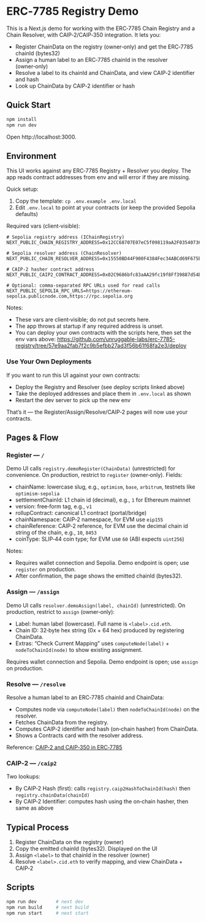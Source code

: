 # ERC‑7785 Registry Demo

This is a Next.js demo for working with the ERC‑7785 Chain Registry and a Chain Resolver, with CAIP‑2/CAIP‑350 integration. It lets you:

- Register ChainData on the registry (owner‑only) and get the ERC‑7785 chainId (bytes32)
- Assign a human label to an ERC‑7785 chainId in the resolver (owner‑only)
- Resolve a label to its chainId and ChainData, and view CAIP‑2 identifier and hash
- Look up ChainData by CAIP‑2 identifier or hash

## Quick Start

```bash
npm install
npm run dev
```

Open http://localhost:3000.

## Environment

This UI works against any ERC‑7785 Registry + Resolver you deploy. The app reads contract addresses from env and will error if they are missing.

Quick setup:

1) Copy the template: `cp .env.example .env.local`
2) Edit `.env.local` to point at your contracts (or keep the provided Sepolia defaults)

Required vars (client‑visible):

```
# Sepolia registry address (IChainRegistry)
NEXT_PUBLIC_CHAIN_REGISTRY_ADDRESS=0x12CC68707E07eC5f098119aA2F035407364F3dab

# Sepolia resolver address (ChainResolver)
NEXT_PUBLIC_CHAIN_RESOLVER_ADDRESS=0x15550BD44F900F4384Fec34ABCd69F675b8ED8C5

# CAIP‑2 hasher contract address
NEXT_PUBLIC_CAIP2_CONTRACT_ADDRESS=0x02C9686bfc83aAA29fc19f8Ff39887d54B4Ef57a

# Optional: comma‑separated RPC URLs used for read calls
NEXT_PUBLIC_SEPOLIA_RPC_URLS=https://ethereum-sepolia.publicnode.com,https://rpc.sepolia.org
```

Notes:
- These vars are client‑visible; do not put secrets here.
- The app throws at startup if any required address is unset.
- You can deploy your own contracts with the scripts here, then set the env vars above:
  https://github.com/unruggable-labs/erc-7785-registry/tree/57e9aa2fab7f2c9b5efbb27ad3f56b61f68fa2e3/deploy

### Use Your Own Deployments

If you want to run this UI against your own contracts:

- Deploy the Registry and Resolver (see deploy scripts linked above)
- Take the deployed addresses and place them in `.env.local` as shown
- Restart the dev server to pick up the new env

That’s it — the Register/Assign/Resolve/CAIP‑2 pages will now use your contracts.


## Pages & Flow

### Register — `/`

Demo UI calls `registry.demoRegister(ChainData)` (unrestricted) for convenience. On production, restrict to `register` (owner‑only). Fields:

- chainName: lowercase slug, e.g., `optimism`, `base`, `arbitrum`, testnets like `optimism-sepolia`
- settlementChainId: L1 chain id (decimal), e.g., `1` for Ethereum mainnet
- version: free‑form tag, e.g., `v1`
- rollupContract: canonical L1 contract (portal/bridge)
- chainNamespace: CAIP‑2 namespace, for EVM use `eip155`
- chainReference: CAIP‑2 reference, for EVM use the decimal chain id string of the chain, e.g., `10`, `8453`
- coinType: SLIP‑44 coin type; for EVM use `60` (ABI expects `uint256`)

Notes:
- Requires wallet connection and Sepolia. Demo endpoint is open; use `register` on production.
- After confirmation, the page shows the emitted chainId (bytes32).

### Assign — `/assign`

Demo UI calls `resolver.demoAssign(label, chainId)` (unrestricted). On production, restrict to `assign` (owner‑only):

- Label: human label (lowercase). Full name is `<label>.cid.eth`.
- Chain ID: 32‑byte hex string (0x + 64 hex) produced by registering ChainData.
- Extras: “Check Current Mapping” uses `computeNode(label)` + `nodeToChainId(node)` to show existing assignment.

Requires wallet connection and Sepolia. Demo endpoint is open; use `assign` on production.

### Resolve — `/resolve`

Resolve a human label to an ERC‑7785 chainId and ChainData:

- Computes node via `computeNode(label)` then `nodeToChainId(node)` on the resolver.
- Fetches ChainData from the registry.
- Computes CAIP‑2 identifier and hash (on‑chain hasher) from ChainData.
- Shows a Contracts card with the resolver address.

Reference: [CAIP‑2 and CAIP‑350 in ERC‑7785](https://github.com/unruggable-labs/ERCs/blob/61e0dac92e644b4be246b81b3097565a1ba3bc6c/ERCS/erc-7785.md#caip-2-and-caip-350-integration-in-erc-7785-chain-identifier)

### CAIP‑2 — `/caip2`

Two lookups:

- By CAIP‑2 Hash (first): calls `registry.caip2HashToChainId(hash)` then `registry.chainData(chainId)`
- By CAIP‑2 Identifier: computes hash using the on‑chain hasher, then same as above

## Typical Process

1) Register ChainData on the registry (owner)
2) Copy the emitted chainId (bytes32). Displayed on the UI
3) Assign `<label>` to that chainId in the resolver (owner)
4) Resolve `<label>.cid.eth` to verify mapping, and view ChainData + CAIP‑2

## Scripts

```bash
npm run dev       # next dev
npm run build     # next build
npm run start     # next start
```
